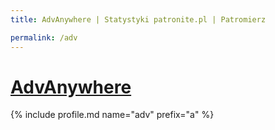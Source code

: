 ```yaml
---
title: AdvAnywhere | Statystyki patronite.pl | Patromierz

permalink: /adv
---
```


# [AdvAnywhere](https://patronite.pl/adv)

{% include profile.md name="adv" prefix="a" %}
